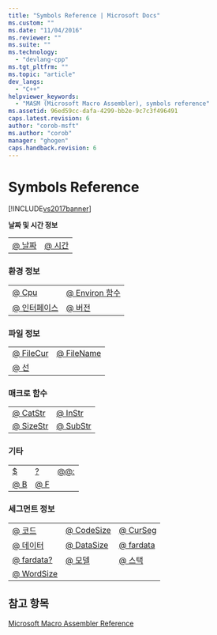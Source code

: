 ```yaml
---
title: "Symbols Reference | Microsoft Docs"
ms.custom: ""
ms.date: "11/04/2016"
ms.reviewer: ""
ms.suite: ""
ms.technology: 
  - "devlang-cpp"
ms.tgt_pltfrm: ""
ms.topic: "article"
dev_langs: 
  - "C++"
helpviewer_keywords: 
  - "MASM (Microsoft Macro Assembler), symbols reference"
ms.assetid: 96ed59cc-dafa-4299-bb2e-9c7c3f496491
caps.latest.revision: 6
author: "corob-msft"
ms.author: "corob"
manager: "ghogen"
caps.handback.revision: 6
---
```

# Symbols Reference
[!INCLUDE[vs2017banner](../../assembler/inline/includes/vs2017banner.md)]

**날짜 및 시간 정보**  
  
|||  
|-|-|  
|[@ 날짜](../../assembler/masm/at-date.md)|[@ 시간](../../assembler/masm/at-time.md)|  
  
### 환경 정보  
  
|||  
|-|-|  
|[@ Cpu](../../assembler/masm/at-cpu.md)|[@ Environ 함수](../../assembler/masm/at-environ.md)|  
|[@ 인터페이스](../../assembler/masm/at-interface.md)|[@ 버전](../../assembler/masm/at-version.md)|  
  
### 파일 정보  
  
|||  
|-|-|  
|[@ FileCur](../../assembler/masm/at-filecur.md)|[@ FileName](../../assembler/masm/at-filename.md)|  
|[@ 선](../../assembler/masm/at-line.md)||  
  
### 매크로 함수  
  
|||  
|-|-|  
|[@ CatStr](../../assembler/masm/at-catstr.md)|[@ InStr](../../assembler/masm/at-instr.md)|  
|[@ SizeStr](../../assembler/masm/at-sizestr.md)|[@ SubStr](../../assembler/masm/at-substr.md)|  
  
### 기타  
  
||||  
|-|-|-|  
|[$](../../assembler/masm/dollar.md)|[?](../../assembler/masm/q.md)|[@@:](../../assembler/masm/at-at.md)|  
|[@ B](../../assembler/masm/at-b.md)|[@ F](../../assembler/masm/at-f.md)||  
  
### 세그먼트 정보  
  
||||  
|-|-|-|  
|[@ 코드](../../assembler/masm/at-code.md)|[@ CodeSize](../../assembler/masm/at-codesize.md)|[@ CurSeg](../../assembler/masm/at-curseg.md)|  
|[@ 데이터](../../assembler/masm/at-data.md)|[@ DataSize](../../assembler/masm/at-datasize.md)|[@ fardata](../../assembler/masm/at-fardata.md)|  
|[@ fardata?](../../assembler/masm/at-fardata-q.md)|[@ 모델](../../assembler/masm/at-model.md)|[@ 스택](../../assembler/masm/at-stack.md)|  
|[@ WordSize](../../assembler/masm/at-wordsize.md)|||  
  
## 참고 항목  
 [Microsoft Macro Assembler Reference](../../assembler/masm/microsoft-macro-assembler-reference.md)